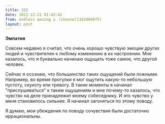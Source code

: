 ```yaml
---
title: 222
date: 2021-12-21 01:43:42
from: endless шизing ⍼ (channel1162404975)
layout: post
---
```


**Эмпатия**

Совсем недавно я считал, что очень хорошо чувствую эмоции других людей и чувствителен к любому изменению в их настроении. Мне казалось, что я буквально начинаю ощущать тоже самое, что другой человек.

Сейчас я осознаю, что большинство таких ощущений были ложными. 
Например, во время прогулки я мог ощутить какую-то небольшую пустоту, скукоту или тревогу. В такие моменты я начинал "прислушиваться" к таким ощущениям и мне почему-то казалось, что чувство на деле принадлежит моему собеседнику. И это чувство у меня становилось сильнее.
Я начинал загоняться по этому поводу.

Я думаю, мои убеждения по поводу сочувствия были достаточно иррациональны.
